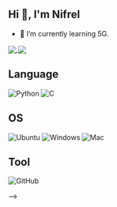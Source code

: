 ## Hi 👋, I'm Nifrel

- 🌱 I’m currently learning 5G.

<a href="https://github.com/anuraghazra/github-readme-stats">
  <img align="center" src="https://github-readme-stats.vercel.app/api?username=nifrel&show_icons=true&theme=dark" />
</a>
<a href="https://github.com/anuraghazra/github-readme-stats">
  <img align="center" src="https://github-readme-stats.vercel.app/api/top-langs/?username=nifrel&hide=css,html&theme=dark&layout=compact" />
</a>

## Language

![Python](https://img.shields.io/badge/-Python-black?logo=Python)
![C](https://img.shields.io/badge/-C-black?logo=C)

<!-- ## Web Application

![Vue.js](https://img.shields.io/badge/-Vue.js-black?logo=Vue.js)
![Nuxt.js](https://img.shields.io/badge/-Nuxt.js-black?logo=Nuxt.js)
![Vuetify](https://img.shields.io/badge/-Vuetify-black?logo=Vuetify)
![Bootstrap](https://img.shields.io/badge/-Bootstrap-black?logo=bootstrap) -->

## OS

![Ubuntu](https://img.shields.io/badge/-Ubuntu-black?logo=Ubuntu)
![Windows](https://img.shields.io/badge/-Windows-black?logo=Windows)
![Mac](https://img.shields.io/badge/-Mac-black?logo=Mac)

## Tool

![GitHub](https://img.shields.io/badge/-GitHub-black?logo=GitHub)










<!-- ### Hi there 👋

<!--
**nifrel/nifrel** is a ✨ _special_ ✨ repository because its `README.md` (this file) appears on your GitHub profile.

Here are some ideas to get you started:

- 🔭 I’m currently working on ...
- 🌱 I’m currently learning ...
- 👯 I’m looking to collaborate on ...
- 🤔 I’m looking for help with ...
- 💬 Ask me about ...
- 📫 How to reach me: ...
- 😄 Pronouns: ...
- ⚡ Fun fact: ...
-->
 -->
